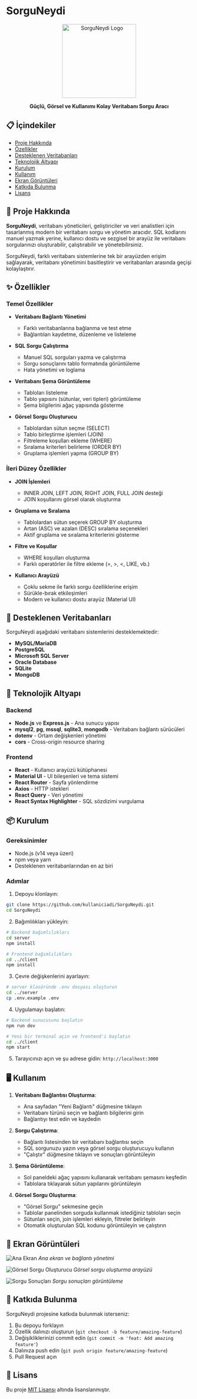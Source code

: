 # SorguNeydi

<p align="center">
  <img src="./docs/images/logo.png" alt="SorguNeydi Logo" width="200" height="auto" />
</p>

<p align="center">
  <strong>Güçlü, Görsel ve Kullanımı Kolay Veritabanı Sorgu Aracı</strong>
</p>

## 📋 İçindekiler

- [Proje Hakkında](#-proje-hakkında)
- [Özellikler](#-özellikler)
- [Desteklenen Veritabanları](#-desteklenen-veritabanları)
- [Teknolojik Altyapı](#-teknolojik-altyapı)
- [Kurulum](#-kurulum)
- [Kullanım](#-kullanım)
- [Ekran Görüntüleri](#-ekran-görüntüleri)
- [Katkıda Bulunma](#-katkıda-bulunma)
- [Lisans](#-lisans)

## 🚀 Proje Hakkında

**SorguNeydi**, veritabanı yöneticileri, geliştiriciler ve veri analistleri için tasarlanmış modern bir veritabanı sorgu ve yönetim aracıdır. SQL kodlarını manuel yazmak yerine, kullanıcı dostu ve sezgisel bir arayüz ile veritabanı sorgularınızı oluşturabilir, çalıştırabilir ve yönetebilirsiniz.

SorguNeydi, farklı veritabanı sistemlerine tek bir arayüzden erişim sağlayarak, veritabanı yönetimini basitleştirir ve veritabanları arasında geçişi kolaylaştırır.

## ✨ Özellikler

### Temel Özellikler

- **Veritabanı Bağlantı Yönetimi**
  - Farklı veritabanlarına bağlanma ve test etme
  - Bağlantıları kaydetme, düzenleme ve listeleme

- **SQL Sorgu Çalıştırma**
  - Manuel SQL sorguları yazma ve çalıştırma
  - Sorgu sonuçlarını tablo formatında görüntüleme
  - Hata yönetimi ve loglama

- **Veritabanı Şema Görüntüleme**
  - Tabloları listeleme
  - Tablo yapısını (sütunlar, veri tipleri) görüntüleme
  - Şema bilgilerini ağaç yapısında gösterme

- **Görsel Sorgu Oluşturucu**
  - Tablolardan sütun seçme (SELECT)
  - Tablo birleştirme işlemleri (JOIN)
  - Filtreleme koşulları ekleme (WHERE)
  - Sıralama kriterleri belirleme (ORDER BY)
  - Gruplama işlemleri yapma (GROUP BY)

### İleri Düzey Özellikler

- **JOIN İşlemleri**
  - INNER JOIN, LEFT JOIN, RIGHT JOIN, FULL JOIN desteği
  - JOIN koşullarını görsel olarak oluşturma

- **Gruplama ve Sıralama**
  - Tablolardan sütun seçerek GROUP BY oluşturma
  - Artan (ASC) ve azalan (DESC) sıralama seçenekleri
  - Aktif gruplama ve sıralama kriterlerini gösterme

- **Filtre ve Koşullar**
  - WHERE koşulları oluşturma
  - Farklı operatörler ile filtre ekleme (=, >, <, LIKE, vb.)

- **Kullanıcı Arayüzü**
  - Çoklu sekme ile farklı sorgu özelliklerine erişim
  - Sürükle-bırak etkileşimleri
  - Modern ve kullanıcı dostu arayüz (Material UI)

## 💾 Desteklenen Veritabanları

SorguNeydi aşağıdaki veritabanı sistemlerini desteklemektedir:

- **MySQL/MariaDB**
- **PostgreSQL**
- **Microsoft SQL Server**
- **Oracle Database**
- **SQLite**
- **MongoDB**

## 🔧 Teknolojik Altyapı

### Backend
- **Node.js** ve **Express.js** - Ana sunucu yapısı
- **mysql2**, **pg**, **mssql**, **sqlite3**, **mongodb** - Veritabanı bağlantı sürücüleri
- **dotenv** - Ortam değişkenleri yönetimi
- **cors** - Cross-origin resource sharing

### Frontend
- **React** - Kullanıcı arayüzü kütüphanesi
- **Material UI** - UI bileşenleri ve tema sistemi
- **React Router** - Sayfa yönlendirme
- **Axios** - HTTP istekleri
- **React Query** - Veri yönetimi
- **React Syntax Highlighter** - SQL sözdizimi vurgulama

## 📦 Kurulum

### Gereksinimler
- Node.js (v14 veya üzeri)
- npm veya yarn
- Desteklenen veritabanlarından en az biri

### Adımlar

1. Depoyu klonlayın:
```bash
git clone https://github.com/kullaniciadi/SorguNeydi.git
cd SorguNeydi
```

2. Bağımlılıkları yükleyin:
```bash
# Backend bağımlılıkları
cd server
npm install

# Frontend bağımlılıkları
cd ../client
npm install
```

3. Çevre değişkenlerini ayarlayın:
```bash
# server klasöründe .env dosyası oluşturun
cd ../server
cp .env.example .env
```

4. Uygulamayı başlatın:
```bash
# Backend sunucusunu başlatın
npm run dev

# Yeni bir terminal açın ve frontend'i başlatın
cd ../client
npm start
```

5. Tarayıcınızı açın ve şu adrese gidin: `http://localhost:3000`

## 🖥️ Kullanım

1. **Veritabanı Bağlantısı Oluşturma**:
   - Ana sayfadan "Yeni Bağlantı" düğmesine tıklayın
   - Veritabanı türünü seçin ve bağlantı bilgilerini girin
   - Bağlantıyı test edin ve kaydedin

2. **Sorgu Çalıştırma**:
   - Bağlantı listesinden bir veritabanı bağlantısı seçin
   - SQL sorgunuzu yazın veya görsel sorgu oluşturucuyu kullanın
   - "Çalıştır" düğmesine tıklayın ve sonuçları görüntüleyin

3. **Şema Görüntüleme**:
   - Sol paneldeki ağaç yapısını kullanarak veritabanı şemasını keşfedin
   - Tablolara tıklayarak sütun yapılarını görüntüleyin

4. **Görsel Sorgu Oluşturma**:
   - "Görsel Sorgu" sekmesine geçin
   - Tablolar panelinden sorguda kullanmak istediğiniz tabloları seçin
   - Sütunları seçin, join işlemleri ekleyin, filtreler belirleyin
   - Otomatik oluşturulan SQL kodunu görüntüleyin ve çalıştırın

## 📸 Ekran Görüntüleri

![Ana Ekran](./docs/images/main-screen.png)
*Ana ekran ve bağlantı yönetimi*

![Görsel Sorgu Oluşturucu](./docs/images/query-builder.png)
*Görsel sorgu oluşturma arayüzü*

![Sorgu Sonuçları](./docs/images/query-results.png)
*Sorgu sonuçları görüntüleme*

## 🤝 Katkıda Bulunma

SorguNeydi projesine katkıda bulunmak isterseniz:

1. Bu depoyu forklayın
2. Özellik dalınızı oluşturun (`git checkout -b feature/amazing-feature`)
3. Değişikliklerinizi commit edin (`git commit -m 'feat: Add amazing feature'`)
4. Dalınıza push edin (`git push origin feature/amazing-feature`)
5. Pull Request açın

## 📄 Lisans

Bu proje [MIT Lisansı](LICENSE) altında lisanslanmıştır.
